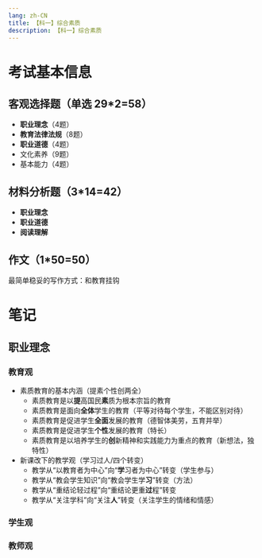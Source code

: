 ```yaml
---
lang: zh-CN
title: 【科一】综合素质
description: 【科一】综合素质
---
```


# 考试基本信息

## 客观选择题（单选 29*2=58）

+ **职业理念**（4题）
+ **教育法律法规**（8题）
+ **职业道德**（4题）
+ 文化素养（9题）
+ 基本能力（4题）

## 材料分析题（3*14=42）

+ **职业理念**
+ **职业道德**
+ **阅读理解**

## 作文（1*50=50）

最简单稳妥的写作方式：和教育挂钩

# 笔记

## 职业理念

### 教育观

+ 素质教育的基本内涵（提素个性创两全）
  + 素质教育是以**提**高国民**素**质为根本宗旨的教育
  + 素质教育是面向**全体**学生的教育（平等对待每个学生，不能区别对待）
  + 素质教育是促进学生**全面**发展的教育（德智体美劳，五育并举）
  + 素质教育是促进学生**个性**发展的教育（特长）
  + 素质教育是以培养学生的**创**新精神和实践能力为重点的教育（新想法，独特性）
+ 新课改下的教学观（学习过人/四个转变）
  + 教学从“以教育者为中心”向“**学**习者为中心”转变（学生参与）
  + 教学从“教会学生知识”向“教会学生学**习**”转变（方法）
  + 教学从“重结论轻过程”向“重结论更重**过**程”转变
  + 教学从“关注学科”向“关注**人**”转变（关注学生的情绪和情感）

### 学生观

### 教师观